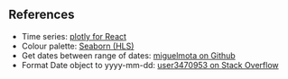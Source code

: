 ## References
- Time series: [plotly for React](https://plotly.com/javascript/react/)
- Colour palette: [Seaborn (HLS)](https://seaborn.pydata.org/tutorial/color_palettes.html)
- Get dates between range of dates: [miguelmota on Github](https://gist.github.com/miguelmota/7905510)
- Format Date object to yyyy-mm-dd: [user3470953 on Stack Overflow](https://stackoverflow.com/a/23593099)
